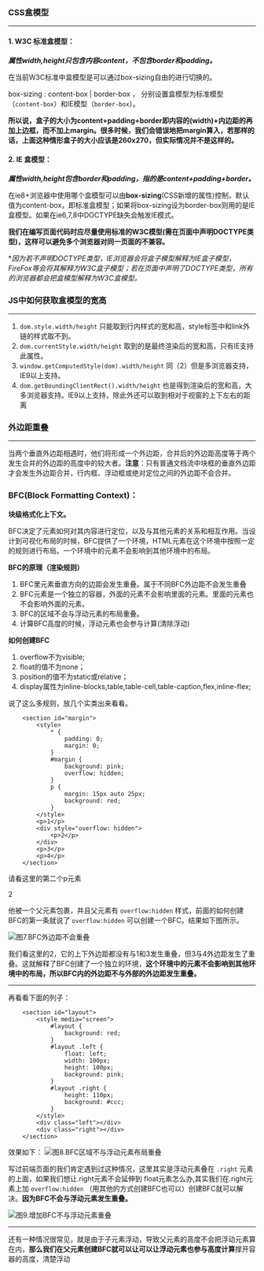 ### CSS盒模型

***

#### 1. W3C 标准盒模型：

***属性width,height只包含内容content，不包含border和padding。***

在当前W3C标准中盒模型是可以通过box-sizing自由的进行切换的。

box-sizing :	content-box | border-box ， 分别设置盒模型为标准模型（`content-box`）和IE模型（`border-box`）。

**所以说，盒子的大小为content+padding+border即内容的(width)+内边距的再加上边框，而不加上margin。很多时候，我们会错误地把margin算入，若那样的话，上面这种情形盒子的大小应该是260x270，但实际情况并不是这样的。**

#### 2. IE 盒模型：

***属性width,height包含border和padding，指的是content+padding+border。***

在ie8+浏览器中使用哪个盒模型可以由**box-sizing**(CSS新增的属性)控制，默认值为content-box，即标准盒模型；如果将box-sizing设为border-box则用的是IE盒模型。如果在ie6,7,8中DOCTYPE缺失会触发IE模式。

**我们在编写页面代码时应尽量使用标准的W3C模型(需在页面中声明DOCTYPE类型)，这样可以避免多个浏览器对同一页面的不兼容。**

**因为若不声明DOCTYPE类型，IE浏览器会将盒子模型解释为IE盒子模型，FireFox等会将其解释为W3C盒子模型；*若在页面中声明了DOCTYPE类型，所有的浏览器都会把盒模型解释为W3C盒模型。**

### JS中如何获取盒模型的宽高

***

1. `dom.style.width/height` 只能取到行内样式的宽和高，style标签中和link外链的样式取不到。
2. `dom.currentStyle.width/height` 取到的是最终渲染后的宽和高，只有IE支持此属性。
3. `window.getComputedStyle(dom).width/height` 同（2）但是多浏览器支持，IE9以上支持。
4. `dom.getBoundingClientRect().width/height` 也是得到渲染后的宽和高，大多浏览器支持。IE9以上支持，除此外还可以取到相对于视窗的上下左右的距离

### 外边距重叠

***

当两个垂直外边距相遇时，他们将形成一个外边距，合并后的外边距高度等于两个发生合并的外边距的高度中的较大者。**注意**：只有普通文档流中块框的垂直外边距才会发生外边距合并，行内框、浮动框或绝对定位之间的外边距不会合并。

### **BFC(Block Formatting Context)**：

**块级格式化上下文。**

BFC决定了元素如何对其内容进行定位，以及与其他元素的关系和相互作用。当设计到可视化布局的时候，BFC提供了一个环境，HTML元素在这个环境中按照一定的规则进行布局。一个环境中的元素不会影响到其他环境中的布局。

**BFC的原理（渲染规则）**

1. BFC里元素垂直方向的边距会发生重叠。属于不同BFC外边距不会发生重叠
2. BFC元素是一个独立的容器，外面的元素不会影响里面的元素。里面的元素也不会影响外面的元素。
3. BFC的区域不会与浮动元素的布局重叠。
4. 计算BFC高度的时候，浮动元素也会参与计算(清除浮动)

**如何创建BFC**

1. overflow不为visible;
2. float的值不为none；
3. position的值不为static或relative；
4. display属性为inline-blocks,table,table-cell,table-caption,flex,inline-flex;

说了这么多规则，放几个实类出来看看。

```
    <section id="margin">
        <style>
            * {
                padding: 0;
                margin: 0;
            }
            #margin {
                background: pink;
                overflow: hidden;
            }
            p {
                margin: 15px auto 25px;
                background: red;
            }
        </style>
        <p>1</p>
        <div style="overflow: hidden">
            <p>2</p>
        </div>
        <p>3</p>
        <p>4</p>
    </section>
```

请看这里的第二个p元素<p>2</p>他被一个父元素包裹，并且父元素有 `overflow:hidden` 样式，前面的如何创建BFC的第一条就说了 `overflow:hidden` 可以创建一个BFC。结果如下图所示。

![图7.BFC外边距不会重叠](https://segmentfault.com/img/remote/1460000013069525)

我们看这里的2，它的上下外边距都没有与1和3发生重叠，但3与4外边距发生了重叠。这就解释了BFC创建了一个独立的环境，**这个环境中的元素不会影响到其他环境中的布局，所以BFC内的外边距不与外部的外边距发生重叠。**

------

再看看下面的列子：

```
    <section id="layout">
        <style media="screen">
            #layout {
                background: red;
            }
            #layout .left {
                float: left;
                width: 100px;
                height: 100px;
                background: pink;
            }
            #layout .right {
                height: 110px;
                background: #ccc;
            }
        </style>
        <div class="left"></div>
        <div class="right"></div>
    </section>
```

效果如下：
![图8.BFC区域不与浮动元素布局重叠](https://segmentfault.com/img/remote/1460000013069526)

写过前端页面的我们肯定遇到过这种情况，这里其实是浮动元素叠在 `.right` 元素的上面，如果我们想让.right元素不会延伸到 float元素怎么办,其实我们在.right元素上加 `overflow:hidden` （用其他的方式创建BFC也可以）创建BFC就可以解决。**因为BFC不会与浮动元素发生重叠。**

![图9.增加BFC不与浮动元素重叠](https://segmentfault.com/img/remote/1460000013069527)

------

还有一种情况很常见，就是由于子元素浮动，导致父元素的高度不会把浮动元素算在内，**那么我们在父元素创建BFC就可以让可以让浮动元素也参与高度计算**撑开容器的高度，清楚浮动